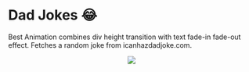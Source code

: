 # Dad Jokes 😂

Best Animation combines div height transition with text fade-in fade-out effect.
Fetches a random joke from icanhazdadjoke.com.

<p align="center">
  <img src="https://media1.giphy.com/media/2waDaxZAsdm3nly5dz/giphy.gif?cid=790b7611fc850cc092d6d4b42273eb754d5db6ec9d6eacfd&rid=giphy.gif&ct=g">
</p>
